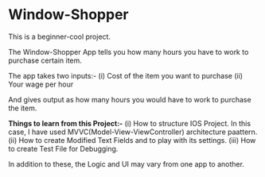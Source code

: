 # Window-Shopper
This is a beginner-cool project.

The Window-Shopper App tells you how many hours you have to work to purchase certain item.

The app takes two inputs:-
(i) Cost of the item you want to purchase
(ii) Your wage per hour

And gives output as how many hours you would have to work to purchase the item.

**Things to learn from this Project:-**
(i) How to structure IOS Project. In this case, I have used MVVC(Model-View-ViewController) architecture paattern.
(ii) How to create Modified Text Fields and to play with its settings.
(iii) How to create Test File for Debugging.

In addition to these, the Logic and UI may vary from one app to another.
